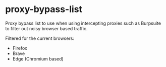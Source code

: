 # proxy-bypass-list
Proxy bypass list to use when using intercepting proxies such as Burpsuite to filter out noisy browser based traffic.

Filtered for the current browsers:

* Firefox
* Brave
* Edge (Chromium based)
